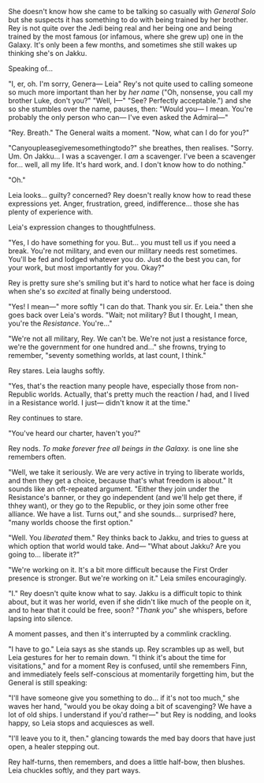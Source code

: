She doesn't know how she came to be talking so casually with _General Solo_ but
she suspects it has something to do with being trained by her brother. Rey is
not quite over the Jedi being real and her being one and being trained by the
most famous (or infamous, where she grew up) one in the Galaxy. It's only been
a few months, and sometimes she still wakes up thinking she's on Jakku.

Speaking of…

"I, er, oh. I'm sorry, Genera— Leia" Rey's not quite used to calling someone so
much more important than her by _her name_ ("Oh, nonsense, you call my brother
Luke, don't you?" "Well, I—" "See? Perfectly acceptable.") and she so she
stumbles over the name, pauses, then: "Would you— I mean. You're probably the
only person who can— I've even asked the Admiral—"

"Rey. Breath." The General waits a moment. "Now, what can I do for you?"

"Canyoupleasegivemesomethingtodo?" she breathes, then realises. "Sorry. Um. On
Jakku… I was a scavenger. I _am_ a scavenger. I've been a scavenger for… well,
all my life. It's hard work, and. I don't know how to do nothing."

"Oh."

Leia looks… guilty? concerned? Rey doesn't really know how to read these
expressions yet. Anger, frustration, greed, indifference… those she has plenty
of experience with.

Leia's expression changes to thoughtfulness.

"Yes, I do have something for you. But… you must tell us if you need a break.
You're not military, and even our military needs rest sometimes. You'll be fed
and lodged whatever you do. Just do the best you can, for your work, but most
importantly for you. Okay?"

Rey is pretty sure she's smiling but it's hard to notice what her face is doing
when she's so _excited_ at finally being understood.

"Yes! I mean—" more softly "I can do that. Thank you sir. Er. Leia." then she
goes back over Leia's words. "Wait; not military? But I thought, I mean, you're
the _Resistance_. You're…"

"We're not all military, Rey. We can't be. We're not just a resistance force,
we're the government for one hundred and…" she frowns, trying to remember,
"seventy something worlds, at last count, I think."

Rey stares. Leia laughs softly.

"Yes, that's the reaction many people have, especially those from non-Republic
worlds. Actually, that's pretty much the reaction _I_ had, and I lived in a
Resistance world. I just— didn't know it at the time."

Rey continues to stare.

"You've heard our charter, haven't you?"

Rey nods. _To make forever free all beings in the Galaxy._ is one line she
remembers often.

"Well, we take it seriously. We are very active in trying to liberate worlds,
and then they get a choice, because that's what freedom is about." It sounds
like an oft-repeated argument. "Either they join under the Resistance's banner,
or they go independent (and we'll help get there, if thhey want), or they go to
the Republic, or they join some other free alliance. We have a list. Turns
out," and she sounds… surprised? here, "many worlds choose the first option."

"Well. You _liberated_ them." Rey thinks back to Jakku, and tries to guess at
which option that world would take. And— "What about Jakku? Are you going to…
liberate it?"

"We're working on it. It's a bit more difficult because the First Order
presence is stronger. But we're working on it." Leia smiles encouragingly.

"I." Rey doesn't quite know what to say. Jakku is a difficult topic to think
about, but it was her world, even if she didn't like much of the people on it,
and to hear that it could be free, soon? "_Thank you_" she whispers, before
lapsing into silence.

A moment passes, and then it's interrupted by a commlink crackling.

"I have to go." Leia says as she stands up. Rey scrambles up as well, but Leia
gestures for her to remain down. "I think it's about the time for visitations,"
and for a moment Rey is confused, until she remembers Finn, and immediately
feels self-conscious at momentarily forgetting him, but the General is still
speaking:

"I'll have someone give you something to do… if it's not too much," she waves
her hand, "would you be okay doing a bit of scavenging? We have a lot of old
ships. I understand if you'd rather—" but Rey is nodding, and looks happy, so
Leia stops and acquiesces as well.

"I'll leave you to it, then." glancing towards the med bay doors that have just
open, a healer stepping out.

Rey half-turns, then remembers, and does a little half-bow, then blushes. Leia
chuckles softly, and they part ways.
